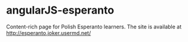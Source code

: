 # angularJS-esperanto
Content-rich page for Polish Esperanto learners.
The site is available at http://esperanto.joker.usermd.net/

